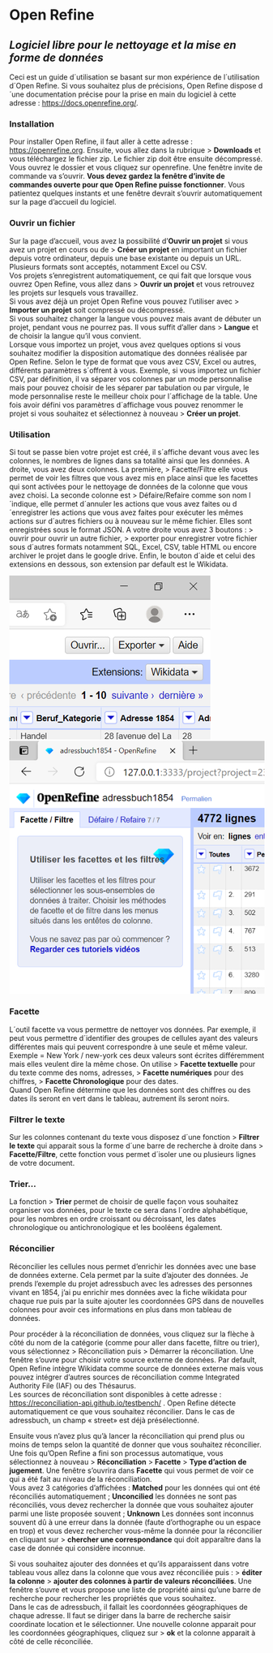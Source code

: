  <link href="open_style.css" rel="stylesheet"></link>


# Open Refine  

## _Logiciel libre pour le nettoyage et la mise en forme de données_

Ceci est un guide d´utilisation se basant sur mon expérience de l´utilisation d´Open Refine. Si vous souhaitez plus de précisions, Open Refine dispose d´une documentation 
précise pour la prise en main du logiciel à cette adresse : https://docs.openrefine.org/.

### Installation

Pour installer Open Refine, il faut aller à cette adresse : https://openrefine.org. Ensuite, vous allez dans la rubrique > **Downloads** et vous téléchargez le fichier zip.
Le fichier zip doit être ensuite décompressé. Vous ouvrez le dossier et vous cliquez sur openrefine. Une fenêtre invite de commande va s’ouvrir. 
**Vous devez gardez la fenêtre d’invite de commandes ouverte pour que Open Refine puisse fonctionner**. 
Vous patientez quelques instants et une fenêtre devrait s’ouvrir automatiquement sur la page d’accueil du logiciel.  

### Ouvrir un fichier

Sur la page d’accueil, vous avez la possibilité d’**Ouvrir un projet** si vous avez un projet en cours ou de > **Créer un projet** en important un fichier depuis votre ordinateur, 
depuis une base existante ou depuis un URL. Plusieurs formats sont acceptés, notamment Excel ou CSV.  
Vos projets s’enregistrent automatiquement, ce qui fait que lorsque vous ouvrez Open Refine, vous allez dans > **Ouvrir un projet** et vous retrouvez les projets sur lesquels vous travaillez.  
Si vous avez déjà un projet Open Refine vous pouvez l’utiliser avec > **Importer un projet** soit compressé ou décompressé.  
Si vous souhaitez changer la langue vous pouvez mais avant de débuter un projet, pendant vous ne pourrez pas. 
Il vous suffit d’aller dans > **Langue** et de choisir la langue qu’il vous convient.  
Lorsque vous importez un projet, vous avez quelques options si vous souhaitez modifier la disposition automatique des données réalisée par Open Refine. 
Selon le type de format que vous avez CSV, Excel ou autres, différents paramètres s´offrent à vous. 
Exemple, si vous importez un fichier CSV, par définition, il va séparer vos colonnes par un mode personnalise mais pour pouvez choisir de les séparer par tabulation ou par virgule,
le mode personnalise reste le meilleur choix pour l´affichage de la table. 
Une fois avoir défini vos paramètres d´affichage vous pouvez renommer le projet si vous souhaitez et sélectionnez à nouveau > **Créer un projet**.

### Utilisation

Si tout se passe bien votre projet est créé, il s´affiche devant vous avec les colonnes, le nombres de lignes dans sa totalité ainsi que les données. 
A droite, vous avez deux colonnes. La première, > Facette/Filtre elle vous permet de voir les filtres que vous avez mis en place ainsi que les facettes qui sont activées 
pour le nettoyage de données de la colonne que vous avez choisi. La seconde colonne est > Défaire/Refaire comme son nom l´indique, elle permet d´annuler les actions 
que vous avez faites ou d´enregistrer les actions que vous avez faites pour exécuter les mêmes actions sur d´autres fichiers ou à nouveau sur le même fichier. 
Elles sont enregistrées sous le format JSON. A votre droite vous avez 3 boutons : > ouvrir pour ouvrir un autre fichier, > exporter pour enregistrer votre fichier sous d´autres
formats notamment SQL, Excel, CSV, table HTML ou encore archiver le projet dans le google drive. Enfin, le bouton d´aide et celui des extensions en dessous, 
son extension par default est le Wikidata.  

<img src='screenshots/1.png' /> <img class='2' src='screenshots/2.png' />

### Facette

L´outil facette va vous permettre de nettoyer vos données. 
Par exemple, il peut vous permettre d´identifier des groupes de cellules ayant des valeurs différentes mais qui peuvent correspondre à une seule et même valeur. 
Exemple = New York / new-york ces deux valeurs sont écrites différemment mais elles veulent dire la même chose. 
On utilise > **Facette textuelle** pour du texte comme des noms, adresses, > **Facette numériques** pour des chiffres, > **Facette Chronologique** pour des dates.  
Quand Open Refine détermine que les données sont des chiffres ou des dates ils seront en vert dans le tableau, autrement ils seront noirs.

### Filtrer le texte

Sur les colonnes contenant du texte vous disposez d´une fonction > **Filtrer le texte** qui apparait sous la forme d´une barre de recherche à droite dans > **Facette/Filtre**, 
cette fonction vous permet d´isoler une ou plusieurs lignes de votre document. 

### Trier...

La fonction > **Trier** permet de choisir de quelle façon vous souhaitez organiser vos données, pour le texte ce sera dans l´ordre alphabétique, pour les nombres en ordre croissant ou décroissant, 
les dates chronologique ou antichronologique et les booléens également. 

### Réconcilier

Réconcilier les cellules nous permet d’enrichir les données avec une base de données externe. Cela permet par la suite d’ajouter des données. 
Je prends l’exemple du projet adressbuch avec les adresses des personnes vivant en 1854, j’ai pu enrichir mes données avec la fiche wikidata pour chaque rue 
puis par la suite ajouter les coordonnées GPS dans de nouvelles colonnes pour avoir ces informations en plus dans mon tableau de données.  


Pour procéder à la réconciliation de données, vous cliquez sur la flèche à côté du nom de la catégorie (comme pour aller dans facette, filtre ou trier), 
vous sélectionnez > Réconciliation puis > Démarrer la réconciliation. Une fenêtre s’ouvre pour choisir votre source externe de données. 
Par default, Open Refine intègre Wikidata comme source de données externe mais vous pouvez intégrer d’autres sources de réconciliation comme Integrated Authority File (IAF) 
ou des Thésaurus.  
Les sources de réconciliation sont disponibles à cette adresse : https://reconciliation-api.github.io/testbench/ . 
Open Refine détecte automatiquement ce que vous souhaitez réconcilier. 
Dans le cas de adressbuch, un champ « street» est déjà présélectionné.  

Ensuite vous n’avez plus qu’à lancer la réconciliation qui prend plus ou moins de temps selon la quantité de donner que vous souhaitez réconcilier. Une fois qu’Open Refine a fini son processus automatique, vous sélectionnez à nouveau > **Réconciliation** > **Facette** > **Type d’action de jugement**.  Une fenêtre s’ouvrira dans **Facette** qui vous permet de voir ce qui a été fait au niveau de la réconciliation.  
Vous avez 3 catégories d’affichées : **Matched** pour les données qui ont été réconciliés automatiquement ; **Unconcilied** les données ne sont pas réconciliés, vous devez rechercher la donnée que vous souhaitez ajouter parmi une liste proposée souvent ; **Unknown** Les données sont inconnus souvent dû à une erreur dans la donnée (faute d’orthographe ou un espace en trop) et vous devez rechercher vous-même la donnée pour la réconcilier en cliquant sur > **chercher une correspondance** qui doit apparaître dans la case de donnée qui considère inconnue. 

Si vous souhaitez ajouter des données et qu’ils apparaissent dans votre tableau vous allez dans la colonne que vous avez réconciliée puis : > **éditer la colonne** > **ajouter des colonnes à partir de valeurs réconciliées**. Une fenêtre s’ouvre et vous propose une liste de propriété ainsi qu’une barre de recherche pour rechercher les propriétés que vous souhaitez.  
Dans le cas de adressbuch, il fallait les coordonnées géographiques de chaque adresse. Il faut se diriger dans la barre de recherche saisir coordinate location et le sélectionner. Une nouvelle colonne apparait pour les coordonnées géographiques, cliquez sur > **ok** et la colonne apparait à côté de celle réconciliée. 






